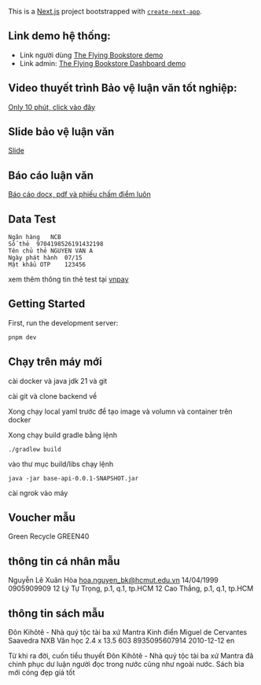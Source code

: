 This is a [Next.js](https://nextjs.org/) project bootstrapped with [`create-next-app`](https://github.com/vercel/next.js/tree/canary/packages/create-next-app).

## Link demo hệ thống: 
- Link người dùng
[The Flying Bookstore demo](https://the-flying-bookstore.vercel.app/)
- Link admin:
[The Flying Bookstore Dashboard demo](https://the-flying-bookstore-dashboard-fe.vercel.app/)

## Video thuyết trình Bảo vệ luận văn tốt nghiệp:
[Only 10 phút, click vào đây](https://youtu.be/u2odpuOnYXM?si=bDP40r_lyNHou5Vz)

## Slide bảo vệ luận văn
[Slide](https://www.canva.com/design/DAGaTryMbeo/dhtiewJRc8LQIwYTFBWGKg/edit?utm_content=DAGaTryMbeo&utm_campaign=designshare&utm_medium=link2&utm_source=sharebutton)

## Báo cáo luận văn
[Báo cáo docx, pdf và phiếu chấm điểm luôn](https://github.com/hoa-nguyen-bk/report-final-project)

## Data Test
```
Ngân hàng	NCB
Số thẻ	9704198526191432198
Tên chủ thẻ	NGUYEN VAN A
Ngày phát hành	07/15
Mật khẩu OTP	123456
```
xem thêm thông tin thẻ test tại
[vnpay](https://sandbox.vnpayment.vn/apis/vnpay-demo/#th%C3%B4ng-tin-th%E1%BA%BB-test)

## Getting Started

First, run the development server:

```bash
pnpm dev
```

## Chạy trên máy mới
cài docker và java jdk 21 và git

cài git và clone backend về

Xong chạy local yaml trước để tạo image và volumn và container trên docker

Xong chạy build gradle bằng lệnh

```
./gradlew build
```
vào thư mục build/libs chạy lệnh 
```
java -jar base-api-0.0.1-SNAPSHOT.jar
```
cài ngrok vào máy

## Voucher mẫu
Green Recycle
GREEN40

## thông tin cá nhân mẫu
Nguyễn Lê Xuân
Hòa
hoa.nguyen_bk@hcmut.edu.vn
14/04/1999
0905909909
12 Lý Tự Trọng, p.1, q.1, tp.HCM
12 Cao Thắng, p.1, q.1, tp.HCM

## thông tin sách mẫu
Đôn Kihôtê - Nhà quý tộc tài ba xứ Mantra
Kinh điển
Miguel de Cervantes Saavedra
NXB Văn học
2.4 x 13.5
603
8935095607914
2010-12-12
en

Từ khi ra đời, cuốn tiểu thuyết Đôn Kihôtê - Nhà quý tộc tài ba xứ Mantra đã chinh phục dư luận người đọc trong nước cũng như ngoài nước. Sách bìa mới cóng đẹp giá tốt
